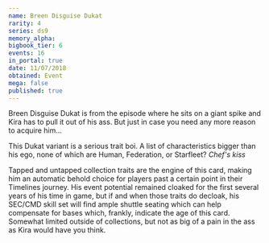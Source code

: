 ```yaml
---
name: Breen Disguise Dukat
rarity: 4
series: ds9
memory_alpha:
bigbook_tier: 6
events: 16
in_portal: true
date: 11/07/2018
obtained: Event
mega: false
published: true
---
```


Breen Disguise Dukat is from the episode where he sits on a giant spike and Kira has to pull it out of his ass. But just in case you need any more reason to acquire him...

This Dukat variant is a serious trait boi. A list of characteristics bigger than his ego, none of which are Human, Federation, or Starfleet? *Chef's kiss*

Tapped and untapped collection traits are the engine of this card, making him an automatic behold choice for players past a certain point in their Timelines journey. His event potential remained cloaked for the first several years of his time in game, but if and when those traits do decloak, his SEC/CMD skill set will find ample shuttle seating which can help compensate for bases which, frankly, indicate the age of this card. Somewhat limited outside of collections, but not as big of a pain in the ass as Kira would have you think.
